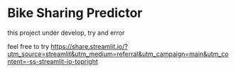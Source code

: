 # Bike Sharing Predictor 

this project under develop, try and error

feel free to try
https://share.streamlit.io/?utm_source=streamlit&utm_medium=referral&utm_campaign=main&utm_content=-ss-streamlit-io-topright

